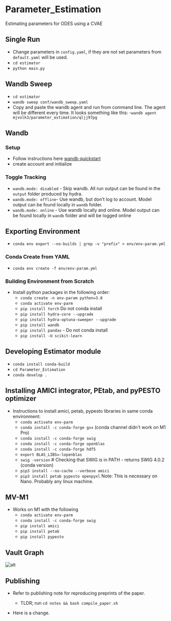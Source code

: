 # Parameter_Estimation
Estimating parameters for ODES using a CVAE

## Single Run
- Change parameters in `config.yaml`, if they are not set parameters from `default.yaml` will be used.
- `cd estimator`
- `python main.py`

## Wandb Sweep
- `cd estimator`
- `wandb sweep conf/wandb_sweep.yaml`
- Copy and paste the wandb agent and run from command line. The agent will be different every time. It looks something like this:
    -`wandb agent mjvolk3/parameter_estimation/qljj97pg`

## Wandb
### Setup
- Follow instructions here [wandb quickstart](https://docs.wandb.ai/quickstart)
- create account and initialize

### Toggle Tracking
- `wandb.mode: disabled` - Skip wandb. All run output can be found in the `output` folder produced by hydra.
- `wandb.mode: offline`- Use wandb, but don't log to account. Model output can be found locally in `wandb` folder.
- `wandb.mode: online` - Use wandb locally and online. Model output can be found locally in `wandb` folder and will be logged online

## Exporting Environment
- `conda env export --no-builds | grep -v "prefix" > env/env-param.yml`

### Conda Create from YAML
- `conda env create -f env/env-param.yml`

### Building Environment from Scratch
- Install python packages in the following order:
    - `conda create -n env-param python=3.8`
    - `conda activate env-parm`
    - `pip install torch` Do not conda install
    - `pip install hydra-core --upgrade`
    - `pip install hydra-optuna-sweeper --upgrade`
    - `pip install wandb`
    - `pip install pandas` - Do not conda install
    - `pip install -U scikit-learn`

## Developing Estimator module
- `conda install conda-build`
- `cd Parameter_Estimation`
- `conda develop .`

## Installing AMICI integrator, PEtab, and pyPESTO optimizer
- Instructions to install amici, petab, pypesto libraries in same conda environment:
    - `conda activate env-parm`
    - `conda install -c conda-forge gxx` (conda channel didn't work on M1 Pro)
    - `conda install -c conda-forge swig`
    - `conda install -c conda-forge openblas`
    - `conda install -c conda-forge hdf5`
    - `export BLAS_LIBS=-lopenblas`
    - `swig -version`   # Checking that SWIG is in PATH - returns SWIG 4.0.2 (conda version)
    - `pip3 install --no-cache --verbose amici`
    - `pip3 install petab pypesto openpyxl`
Note: This is necessary on Nano. Probably any linux machine.

## MV-M1
- Works on M1 with the following
    - `conda activate env-parm`
    - `conda install -c conda-forge swig`
    - `pip install amici`
    - `pip install petab`
    - `pip install pypesto`

## Vault Graph

![alt](notes/assets/diagram-Parameter_Estimation.svg)

## Publishing

- Refer to publishing note for reproducing preprints of the paper.
    - TLDR; run `cd notes && bash compile_paper.sh`


- Here is a change.
